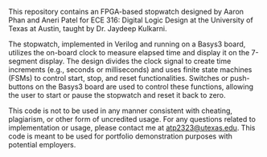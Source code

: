 This repository contains an FPGA-based stopwatch designed by Aaron Phan and Aneri Patel for ECE 316: Digital Logic Design at the University of Texas at Austin, taught by Dr. Jaydeep Kulkarni.

The stopwatch, implemented in Verilog and running on a Basys3 board, utilizes the on-board clock to measure elapsed time and display it on the 7-segment display. The design divides the clock signal to create time increments (e.g., seconds or milliseconds) and uses finite state machines (FSMs) to control start, stop, and reset functionalities. Switches or push-buttons on the Basys3 board are used to control these functions, allowing the user to start or pause the stopwatch and reset it back to zero. 

This code is not to be used in any manner consistent with cheating, plagiarism, or other form of uncredited usage. For any questions related to implementation or usage, please contact me at atp2323@utexas.edu. This code is meant to be used for portfolio demonstration purposes with potential employers.
